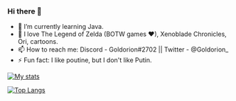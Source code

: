 ### Hi there 👋
- 🌱 I’m currently learning Java.
- 💬 I love The Legend of Zelda (BOTW games ❤), Xenoblade Chronicles, Ori, cartoons.
- 📫 How to reach me: Discord - Goldorion#2702  || Twitter - @Goldorion_
- ⚡ Fun fact: I like poutine, but I don't like Putin. 

[![My stats](https://github-readme-stats.vercel.app/api?username=Goldorion&theme=algolia&show_icons=true)](https://github.com/anuraghazra/github-readme-stats)

[![Top Langs](https://github-readme-stats.vercel.app/api/top-langs/?username=Goldorion&theme=algolia&show_icons=true)](https://github.com/anuraghazra/github-readme-stats)
